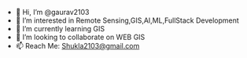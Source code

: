 - 👋 Hi, I’m @gaurav2103
- 👀 I’m interested in Remote Sensing,GIS,AI,ML,FullStack Development
- 🌱 I’m currently learning GIS
- 💞️ I’m looking to collaborate on WEB GIS 
- 📫 Reach Me: Shukla2103@gmail.com

<!---
gaurav2103/gaurav2103 is a ✨ special ✨ repository because its `README.md` (this file) appears on your GitHub profile.
You can click the Preview link to take a look at your changes.
--->

